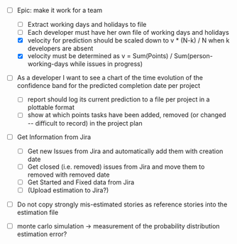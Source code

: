 
- [ ] Epic: make it work for a team
  - [ ] Extract working days and holidays to file
  - [ ] Each developer must have her own file of working days and holidays
  - [x] velocity for prediction should be scaled down to v * (N-k) / N when k developers are absent
  - [x] velocity must be determined as v = Sum(Points) / Sum(person-working-days while issues in progress)

- [ ] As a developer I want to see a chart of the time evolution of the confidence band for the predicted completion date per project
  - [ ] report should log its current prediction to a file per project in a plottable format
  - [ ] show at which points tasks have been added, removed (or changed -- difficult to record) in the project plan

- [ ] Get Information from Jira
  - [ ] Get new Issues from Jira and automatically add them with creation date
  - [ ] Get closed (i.e. removed) issues from Jira and move them to removed with removed date
  - [ ] Get Started and Fixed data from Jira
  - [ ] (Upload estimation to Jira?)

- [ ] Do not copy strongly mis-estimated stories as reference stories into the estimation file

- [ ] monte carlo simulation -> measurement of the probability distribution estimation error?
